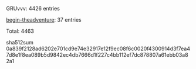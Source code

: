 GRUvvv: 4426 entries

[begin-theadventure](https://github.com/begin-theadventure): 37 entries

Total: 4463

sha512sum 0a839f2128ad6202e701cd9e74e32917e12f9ec08f6c0020f4300914d3f7ea47d8e1f8ea089b5d9842ec4db7666d1f227c4bb112ef7dc878807a61ebb03a82a1